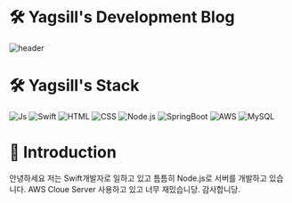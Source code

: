 # 🛠️ Yagsill's Development Blog
![header](https://capsule-render.vercel.app/api?type=Rounded&color=auto&height=300&section=header&text=Yagsill%&fontSize=70)

# 🛠️ Yagsill's Stack
![Js](https://img.shields.io/badge/JavaScript-F7DF1E?style=for-the-badge&logo=JavaScript&logoColor=white)
![Swift](https://img.shields.io/badge/Swift-F05138?style=for-the-badge&logo=Swift&logoColor=white)
![HTML](https://img.shields.io/badge/html5-E34F26?style=for-the-badge&logo=html5&logoColor=white)
![CSS](https://img.shields.io/badge/css3-1572B6?style=for-the-badge&logo=css3&logoColor=white)
![Node.js](https://img.shields.io/badge/nodedotjs-339933?style=for-the-badge&logo=nodedotjs&logoColor=white)
![SpringBoot](https://img.shields.io/badge/springboot-6DB33F?style=for-the-badge&logo=springboot&logoColor=white)
![AWS](https://img.shields.io/badge/amazonaws-232F3E?style=for-the-badge&logo=amazonaws&logoColor=white)
![MySQL](https://img.shields.io/badge/mysql-4479A1?style=for-the-badge&logo=mysql&logoColor=white)


# 📖 Introduction
안녕하세요 저는 Swift개발자로 일하고 있고 틈틈히 Node.js로 서버를 개발하고 있습니다.
AWS Cloue Server 사용하고 있고 너무 재밌습니당. 감사합니당.
